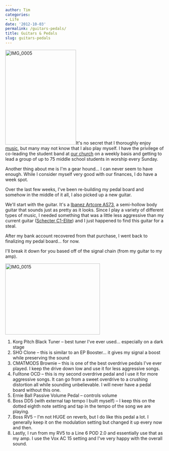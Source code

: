 ```yaml
---
author: Tim
categories:
- Life
date: '2012-10-03'
permalink: /guitars-pedals/
title: Guitars & Pedals
slug: guitars-pedals
---
```


<img class="size-medium wp-image-370 alignright" alt="IMG_0005" src="http://timw.co/wp-content/uploads/2012/12/IMG_0005-224x300.jpg" width="224" height="300" />It's no secret that I thoroughly enjoy [music][1], but many may not know that I also play myself. I have the privilege of co-leading the student band at [our church][2] on a weekly basis and getting to lead a group of up to 75 middle school students in worship every Sunday.

Another thing about me is I'm a gear hound&#8230; I can never seem to have enough. While I consider myself very good with our finances, I do have a week spot.

Over the last few weeks, I've been re-building my pedal board and somehow in the middle of it all, I also picked up a new guitar.

We'll start with the guitar. It's a [Ibanez Artcore AS73][3], a semi-hollow body guitar that sounds just as pretty as it looks. Since I play a variety of different types of music, I needed something that was a little less aggressive than my current guitar ([Schecter C1-Elite][4]) and I just happened to find this guitar for a steal.

After my bank account recovered from that purchase, I went back to finalizing my pedal board&#8230; for now.

I'll break it down for you based off of the signal chain (from my guitar to my amp).

<img class="alignnone size-medium wp-image-374" alt="IMG_0015" src="http://timw.co/wp-content/uploads/2012/12/IMG_0015-300x225.jpg" width="300" height="225" />

  1. Korg Pitch Black Tuner &#8211; best tuner I've ever used&#8230; especially on a dark stage
  2. SHO Clone &#8211; this is similar to an EP Booster&#8230; it gives my signal a boost while preserving the sound
  3. CMATMODS Brownie &#8211; this is one of the best overdrive pedals I've ever played. I keep the drive down low and use it for less aggressive songs.
  4. Fulltone OCD &#8211; this is my second overdrive pedal and I use it for more aggressive songs. It can go from a sweet overdrive to a crushing distortion all while sounding unbelievable. I will never have a pedal board without this one.
  5. Ernie Ball Passive Volume Pedal &#8211; controls volume
  6. Boss DD5 (with external tap tempo I built myself) &#8211; I keep this on the dotted eighth note setting and tap in the tempo of the song we are playing.
  7. Boss RV5 &#8211; I'm not HUGE on reverb, but I do like this pedal a lot. I generally keep it on the modulation setting but changed it up every now and then.
  8. Lastly, I run from my RV5 to a Line 6 POD 2.0 and essentially use that as my amp. I use the Vox AC 15 setting and I've very happy with the overall sound.

&nbsp;

 [1]: http://thenoiselounge.com
 [2]: http://parkerhill.org
 [3]: http://www.ibanez.com/HollowBodyGuitars/model-AS73
 [4]: http://www.schecterguitars.com/International/Vault/15/C-1-ELITE-2001-2007.aspx
 